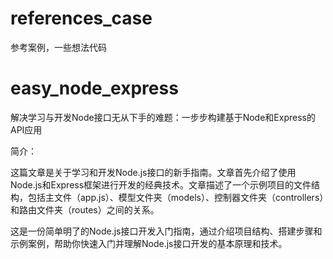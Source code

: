 # references_case
参考案例，一些想法代码



# easy_node_express

解决学习与开发Node接口无从下手的难题：一步步构建基于Node和Express的API应用



简介：

这篇文章是关于学习和开发Node.js接口的新手指南。文章首先介绍了使用Node.js和Express框架进行开发的经典技术。文章描述了一个示例项目的文件结构，包括主文件（app.js）、模型文件夹（models）、控制器文件夹（controllers）和路由文件夹（routes）之间的关系。

这是一份简单明了的Node.js接口开发入门指南，通过介绍项目结构、搭建步骤和示例案例，帮助你快速入门并理解Node.js接口开发的基本原理和技术。
